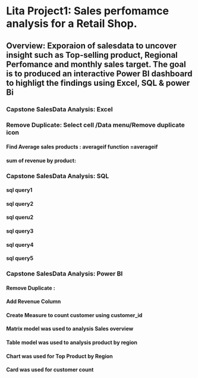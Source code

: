 # Lita Project1: Sales perfomamce analysis for a Retail Shop.
## Overview: Exporaion of salesdata to uncover insight such as Top-selling product, Regional Perfomance and monthly sales target. The goal is to produced an interactive Power BI dashboard to highligt the findings using Excel, SQL & power Bi
### Capstone SalesData Analysis: Excel
### Remove Duplicate: Select cell /Data menu/Remove duplicate icon
#### Find Average sales products : averageif function =averageif
#### sum of revenue by product:
### Capstone SalesData Analysis: SQL
#### sql query1
#### sql query2
#### sql queru2
#### sql query3
#### sql query4
#### sql query5
### Capstone SalesData Analysis: Power BI
#### Remove Duplicate :
#### Add Revenue Column
#### Create Measure to count customer using customer_id
#### Matrix model was used to analysis Sales overview
#### Table model was used to analysis product by region
#### Chart was used for Top Product by Region
#### Card was used for customer count
